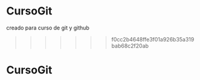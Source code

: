 # CursoGit
creado para curso de git y github
>>>>>>> f0cc2b4648ffe3f01a926b35a319bab68c2f20ab
# CursoGit
